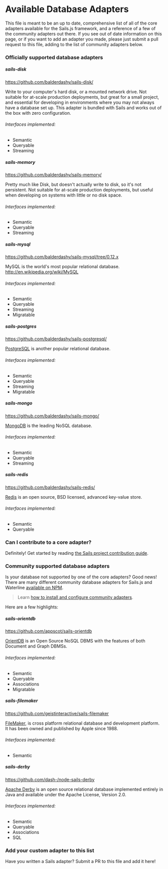# Available Database Adapters

This file is meant to be an up to date, comprehensive list of all of the core adapters available for the Sails.js framework, and a reference of a few of the community adapters out there.  If you see out of date information on this page, or if you want to add an adapter you made, please just submit a pull request to this file, adding to the list of community adapters below.


### Officially supported database adapters

##### sails-disk

https://github.com/balderdashy/sails-disk/

Write to your computer's hard disk, or a mounted network drive.  Not suitable for at-scale production deployments, but great for a small project, and essential for developing in environments where you may not always have a database set up. This adapter is bundled with Sails and works out of the box with zero configuration.

###### Interfaces implemented:
+ Semantic
+ Queryable
+ Streaming


##### sails-memory

https://github.com/balderdashy/sails-memory/

Pretty much like Disk, but doesn't actually write to disk, so it's not persistent.  Not suitable for at-scale production deployments, but useful when developing on systems with little or no disk space.

###### Interfaces implemented:
+ Semantic
+ Queryable
+ Streaming


##### sails-mysql

https://github.com/balderdashy/sails-mysql/tree/0.12.x

MySQL is the world's most popular relational database.
http://en.wikipedia.org/wiki/MySQL

###### Interfaces implemented:
+ Semantic
+ Queryable
+ Streaming
+ Migratable


##### sails-postgres

https://github.com/balderdashy/sails-postgresql/

[PostgreSQL](http://en.wikipedia.org/wiki/PostgreSQL) is another popular relational database.

###### Interfaces implemented:
+ Semantic
+ Queryable
+ Streaming
+ Migratable


##### sails-mongo

https://github.com/balderdashy/sails-mongo/


[MongoDB](http://en.wikipedia.org/wiki/MongoDB) is the leading NoSQL database.

###### Interfaces implemented:
+ Semantic
+ Queryable
+ Streaming

##### sails-redis

https://github.com/balderdashy/sails-redis/

[Redis](http://redis.io/) is an open source, BSD licensed, advanced key-value store.

###### Interfaces implemented:
+ Semantic
+ Queryable




### Can I contribute to a core adapter?

Definitely!  Get started by reading [the Sails project contribution guide](http://sailsjs.com/documentation/contributing).




### Community supported database adapters

Is your database not supported by one of the core adapters?  Good news!  There are many different community database adapters for Sails.js and Waterline [available on NPM](https://www.npmjs.com/search?q=sails+adapter).

> Learn [how to install and configure community adapters](http://sailsjs.com/docs/concepts/extending-sails/adapters).

Here are a few highlights:

##### sails-orientdb

https://github.com/appscot/sails-orientdb

[OrientDB](http://en.wikipedia.org/wiki/OrientDB) is an Open Source NoSQL DBMS with the features of both Document and Graph DBMSs.

###### Interfaces implemented:
+ Semantic
+ Queryable
+ Associations
+ Migratable

##### sails-filemaker

https://github.com/geistinteractive/sails-filemaker

[FileMaker](https://en.wikipedia.org/wiki/FileMaker), is cross platform relational database and development platform. It has been owned and published by Apple since 1988.

###### Interfaces implemented:
+ Semantic

##### sails-derby

https://github.com/dash-/node-sails-derby

[Apache Derby](https://db.apache.org/derby/) is an open source relational database implemented entirely in Java and available under the Apache License, Version 2.0.

###### Interfaces implemented:
+ Semantic
+ Queryable
+ Associations
+ SQL


### Add your custom adapter to this list

Have you written a Sails adapter? Submit a PR to this file and add it here!


<docmeta name="displayName" value="Available Adapters">
